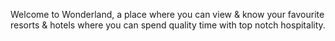 Welcome to Wonderland, a place where you can view & know your favourite resorts & hotels where you can spend quality time with top notch hospitality.

